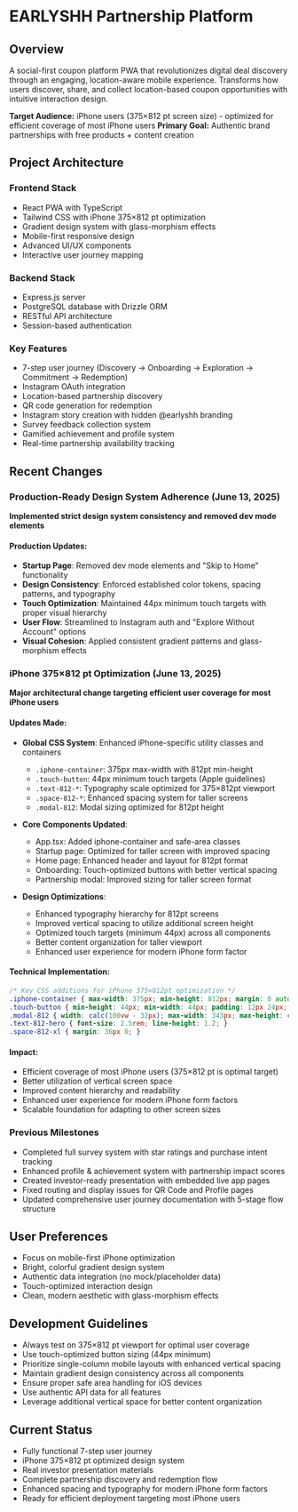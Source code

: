 # EARLYSHH Partnership Platform

## Overview
A social-first coupon platform PWA that revolutionizes digital deal discovery through an engaging, location-aware mobile experience. Transforms how users discover, share, and collect location-based coupon opportunities with intuitive interaction design.

**Target Audience:** iPhone users (375×812 pt screen size) - optimized for efficient coverage of most iPhone users
**Primary Goal:** Authentic brand partnerships with free products + content creation

## Project Architecture

### Frontend Stack
- React PWA with TypeScript
- Tailwind CSS with iPhone 375×812 pt optimization
- Gradient design system with glass-morphism effects
- Mobile-first responsive design
- Advanced UI/UX components
- Interactive user journey mapping

### Backend Stack
- Express.js server
- PostgreSQL database with Drizzle ORM
- RESTful API architecture
- Session-based authentication

### Key Features
- 7-step user journey (Discovery → Onboarding → Exploration → Commitment → Redemption)
- Instagram OAuth integration
- Location-based partnership discovery
- QR code generation for redemption
- Instagram story creation with hidden @earlyshh branding
- Survey feedback collection system
- Gamified achievement and profile system
- Real-time partnership availability tracking

## Recent Changes

### Production-Ready Design System Adherence (June 13, 2025)
**Implemented strict design system consistency and removed dev mode elements**

#### Production Updates:
- **Startup Page**: Removed dev mode elements and "Skip to Home" functionality
- **Design Consistency**: Enforced established color tokens, spacing patterns, and typography
- **Touch Optimization**: Maintained 44px minimum touch targets with proper visual hierarchy
- **User Flow**: Streamlined to Instagram auth and "Explore Without Account" options
- **Visual Cohesion**: Applied consistent gradient patterns and glass-morphism effects

### iPhone 375×812 pt Optimization (June 13, 2025)
**Major architectural change targeting efficient user coverage for most iPhone users**

#### Updates Made:
- **Global CSS System**: Enhanced iPhone-specific utility classes and containers
  - `.iphone-container`: 375px max-width with 812pt min-height
  - `.touch-button`: 44px minimum touch targets (Apple guidelines)
  - `.text-812-*`: Typography scale optimized for 375×812pt viewport
  - `.space-812-*`: Enhanced spacing system for taller screens
  - `.modal-812`: Modal sizing optimized for 812pt height

- **Core Components Updated**:
  - App.tsx: Added iphone-container and safe-area classes
  - Startup page: Optimized for taller screen with improved spacing
  - Home page: Enhanced header and layout for 812pt format
  - Onboarding: Touch-optimized buttons with better vertical spacing
  - Partnership modal: Improved sizing for taller screen format

- **Design Optimizations**:
  - Enhanced typography hierarchy for 812pt screens
  - Improved vertical spacing to utilize additional screen height
  - Optimized touch targets (minimum 44px) across all components
  - Better content organization for taller viewport
  - Enhanced user experience for modern iPhone form factor

#### Technical Implementation:
```css
/* Key CSS additions for iPhone 375×812pt optimization */
.iphone-container { max-width: 375px; min-height: 812px; margin: 0 auto; padding: 0 16px; }
.touch-button { min-height: 44px; min-width: 44px; padding: 12px 24px; font-size: 16px; }
.modal-812 { width: calc(100vw - 32px); max-width: 343px; max-height: calc(100vh - 120px); }
.text-812-hero { font-size: 2.5rem; line-height: 1.2; }
.space-812-xl { margin: 36px 0; }
```

#### Impact:
- Efficient coverage of most iPhone users (375×812 pt is optimal target)
- Better utilization of vertical screen space
- Improved content hierarchy and readability
- Enhanced user experience for modern iPhone form factors
- Scalable foundation for adapting to other screen sizes

### Previous Milestones
- Completed full survey system with star ratings and purchase intent tracking
- Enhanced profile & achievement system with partnership impact scores
- Created investor-ready presentation with embedded live app pages
- Fixed routing and display issues for QR Code and Profile pages
- Updated comprehensive user journey documentation with 5-stage flow structure

## User Preferences
- Focus on mobile-first iPhone optimization
- Bright, colorful gradient design system
- Authentic data integration (no mock/placeholder data)
- Touch-optimized interaction design
- Clean, modern aesthetic with glass-morphism effects

## Development Guidelines
- Always test on 375×812 pt viewport for optimal user coverage
- Use touch-optimized button sizing (44px minimum)
- Prioritize single-column mobile layouts with enhanced vertical spacing
- Maintain gradient design consistency across all components
- Ensure proper safe area handling for iOS devices
- Use authentic API data for all features
- Leverage additional vertical space for better content organization

## Current Status
- Fully functional 7-step user journey
- iPhone 375×812 pt optimized design system
- Real investor presentation materials
- Complete partnership discovery and redemption flow
- Enhanced spacing and typography for modern iPhone form factors
- Ready for efficient deployment targeting most iPhone users